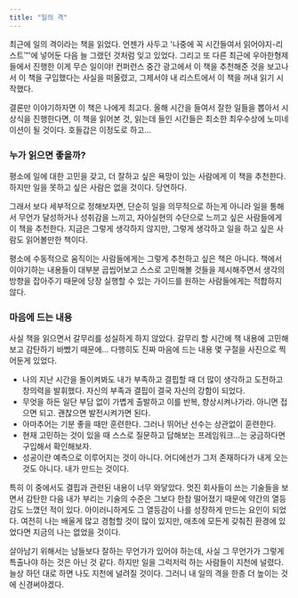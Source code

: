 ```yaml
---
title: "일의 격"
---
```


최근에 일의 격이라는 책을 읽었다. 언젠가 사두고 '나중에 꼭 시간들여서 읽어야지-리스트™️'에 넣어둔 다음 늘 그랬던 것처럼 잊고 있었다. 그리고 또 다른 최근에 우아한형제들에서 진행한 이게 무슨 일이야! 컨퍼런스 중간 광고에서 이 책을 추천해준 것을 보고나서 이 책을 구입했다는 사실을 떠올렸고, 그제서야 내 리스트에서 이 책을 꺼내 읽기 시작했다.

결론만 이야기하자면 이 책은 나에게 최고다. 올해 시간을 들여서 잘한 일들을 뽑아서 시상식을 진행한다면, 이 책을 읽어본 것, 읽는데 들인 시간들은 최소한 최우수상에 노미네이션이 될 것이다. 호들갑은 이정도로 하고...

### 누가 읽으면 좋을까?

평소에 일에 대한 고민을 갖고, 더 잘하고 싶은 욕망이 있는 사람에게 이 책을 추천한다. 하지만 일을 못하고 싶은 사람은 없을 것이다. 당연하다.

그래서 보다 세부적으로 정해보자면, 단순히 일을 의무적으로 하는게 아니라 일을 통해서 무언가 달성하거나 성취감을 느끼고, 자아실현의 수단으로 느끼고 싶은 사람들에게 이 책을 추천한다. 지금은 그렇게 생각하지 않지만, 그렇게 생각하고 일을 하고 싶은 사람도 읽어볼만한 책이다.

평소에 수동적으로 움직이는 사람들에게는 그렇게 추천하고 싶은 책은 아니다. 책에서 이야기하는 내용들이 대부분 곱씹어보고 스스로 고민해볼 것들을 제시해주면서 생각의 방향을 잡아주기 때문에 당장 실행할 수 있는 가이드를 원하는 사람들에게는 적합하지 않다.

### 마음에 드는 내용

사실 책을 읽으면서 갈무리를 성실하게 하지 않았다. 갈무리 할 시간에 책 내용에 고민해보고 감탄하기 바빴기 때문에... 다행히도 진짜 마음에 드는 내용 몇 구절을 사진으로 찍어둔게 있었다.

- 나의 지난 시간을 돌이켜봐도 내가 부족하고 결핍할 때 더 많이 생각하고 도전하고 창의력을 발휘했다. 자신의 부족과 결핍이 결국 자신의 강함이 되었다.
- 무엇을 하든 일단 부담 없이 가볍게 출발하고 이를 반복, 향상시켜나가라. 아니면 접으면 되고. 괜찮으면 발전시켜가면 된다.
- 아마추어는 기분 좋을 때만 훈련한다. 그러나 뛰어난 선수는 상관없이 훈련한다.
- 현재 고민하는 것이 있을 때 스스로 질문하고 답해보는 프레임워크...는 궁금하다면 구입해서 확인해보자.
- 성공이란 예측으로 이루어지는 것이 아니다. 어디에선가 그저 존재하다가 내게 오는 것도 아니다. 내가 만드는 것이다.

특히 이 중에서도 결핍과 관련된 내용이 너무 와닿았다. 멋진 회사들이 쓰는 기술들을 보면서 감탄한 다음 내가 부리는 기술의 수준은 그보다 한참 떨어졌기 때문에 약간의 열등감도 느꼈던 적이 있다. 아이러니하게도 그 열등감이 나를 성장하게 만드는 요인이 되었다. 여전히 나는 배울게 많고 경험할 것이 많이 있지만, 애초에 모든게 갖춰진 환경에 있었다면 지금의 나는 없었을 것이다.

살아남기 위해서는 남들보다 잘하는 무언가가 있어야 하는데, 사실 그 무언가가 그렇게 특출나야 하는 것은 아닌 것 같다. 하지만 일을 그럭저럭 하는 사람들이 지천에 널렸다. 늘상 하던 대로 하면 나도 지천에 널려질 것이다. 그러니 내 일의 격을 한층 더 높이는 것에 신경써야겠다.
